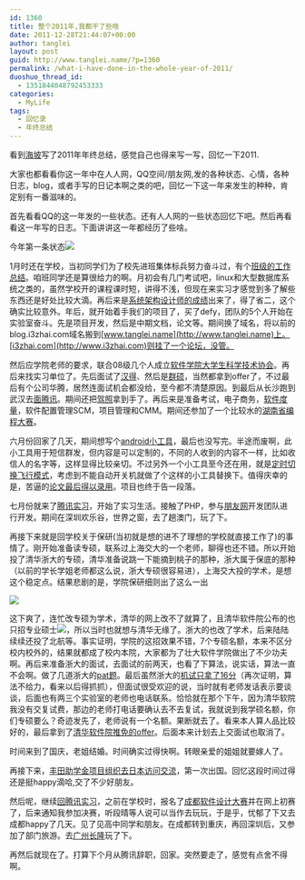 ```yaml
---
id: 1360
title: 整个2011年,我都干了些啥
date: 2011-12-28T21:44:07+00:00
author: tanglei
layout: post
guid: http://www.tanglei.name/?p=1360
permalink: /what-i-have-done-in-the-whole-year-of-2011/
duoshuo_thread_id:
  - 1351844048792453333
categories:
  - MyLife
tags:
  - 回忆录
  - 年终总结
---
```

看到[海坡](http://haipo.me/)写了2011年年终总结，感觉自己也得来写一写，回忆一下2011.

大家也都看看你这一年中在人人网，QQ空间/朋友网,发的各种状态、心情，各种日志，blog，或者手写的日记本啊之类的吧，回忆一下这一年来发生的种种，肯定别有一番滋味的。

首先看看QQ的这一年发的一些状态。还有人人网的一些状态回忆下吧。然后再看看这一年写的日志。下面讲讲这一年都经历了些啥。

今年第一条状态![](http://www.tanglei.name/wp-content/uploads/2011/12/122811_1343_20111.png)

1月时还在学校，当初同学们为了校先进班集体标兵努力奋斗过，有个[班级的工作总结](http://www.tanglei.name/2010-2011work-summary-monitor/)。咱班同学还是算很给力的啊。月初会有几门考试吧，linux和大型数据库系统之类的，虽然学校开的课程课时短，讲得不浅，但现在来实习才感觉到多了解些东西还是好处比较大滴。再后来是[系统架构设计师的成绩](http://www.tanglei.name/2010-system-artch-score/)出来了，得了省二，这个确实比较意外。年后，就开始着手我们的项目了，买了defy，团队的5个人开始在实验室奋斗。先是项目开发，然后是中期文档，论文等。期间换了域名，将以前的blog.i3zhai.com域名搬到[www.tanglei.name](http://www.tanglei.name)上。[i3zhai.com](http://www.i3zhai.com)则挂了一个论坛，没管。

然后应学院老师的要求，联合08级几个人成立[软件学院大学生科学技术协会](http://www.tanglei.name/sperk_in_kexie/)。再后来找实习单位了。先后面试了[汉得](http://www.tanglei.name/interview_hand/)、然后是[群硕](http://www.tanglei.name/interview_qunshuo/)，当然都拿到offer了，不过最后有个公司华腾，居然连面试机会都没给，至今都不清楚原因。到最后从长沙跑到武汉去[面腾讯](http://www.tanglei.name/2011-tencent-first-interview/)。期间还把[驾照](http://www.tanglei.name/my-drivers-license/)拿到手了。再后来是准备考试，电子商务，[软件度量](http://www.tanglei.name/category/software-engineering/software-metrics/)，软件配置管理SCM，项目管理和CMM。期间还参加了一个比较水的[湖南省编程大赛](http://www.tanglei.name/the-first-cpc/)。

六月份回家了几天，期间想写个[android小工具](http://www.tanglei.name/category/program-language/android/my-coding-tools/)，最后也没写完。半途而废啊，此小工具用于短信群发，但内容是可以定制的，不同的人收到的内容不一样，比如收信人的名字等，这样显得比较亲切。不过另外一个小工具至今还在用，就是[定时切换飞行模式](http://www.tanglei.name/android-switch-airplanemode-1/)，考虑到不能自动开关机就做了个这样的小工具替换下。值得庆幸的是，苦逼的[论文最后得以录用](http://www.tanglei.name/my-paper-in-cscd/)。项目也终于告一段落。

七月份就来了[腾讯实习](http://www.tanglei.name/category/my-life/internship/)，开始了实习生活。接触了PHP，参与[朋友网](http://www.pengyou.com)开发团队进行开发。期间在深圳欢乐谷，世界之窗，去了趟澳门，玩了下。

再接下来就是回学校关于保研(当初就是想的进不了理想的学校就直接工作了)的事情了。刚开始准备读专硕，联系过上海交大的一个老师，聊得也还不错。所以开始投了清华浙大的专硕，清华准备说跳一下能摘到桃子的那种，浙大属于保底的那种（以前的学长学姐老师都这么说，浙大专硕很容易进），上海交大投的学术，是想这个稳定点。结果悲剧的是，学院保研细则出了这么一出

![](http://www.tanglei.name/wp-content/uploads/2011/12/122811_1343_20112.png)

这下爽了，连忙改专硕为学术，清华的网上改不了就算了，且清华软件院公布的也只招专业硕士![](http://www.tanglei.name/wp-content/uploads/2011/12/122811_1343_20113.png)，所以当时也就想与清华无缘了。浙大的也改了学术，后来陆陆续续还投了北航等。事实证明，学院的这招效果不错，7个专硕名额，本来不区分校内校外的，结果就都成了校内本院，大家都为了壮大软件学院做出了不少功夫啊。再后来准备浙大的面试，去面试的前两天，也看了下算法，说实话，算法一直不会啊。做了几道浙大的[pat题](http://www.tanglei.name/tag/pat/)。最后虽然浙大的[机试只拿了16分](http://www.tanglei.name/the-practise-on-pc-of-postgraduate-in-cs-zju/)（再次证明，算法不给力，看来以后得抓抓），但面试很受欢迎的说，当时就有老师发话表示要谈谈，后面也有两三个实验室的老师也电话联系。恰恰就在那个下午，因为清华软院我没有交复试费，那边的老师打电话要确认去不去复试，我就说到我学硕名额，你们专硕要么？奇迹发先了，老师说有一个名额。果断就去了。看来本人算人品比较好的，最后拿到了[清华软件院推免的offer](http://www.tanglei.name/postgraduate-interview-in-tsinghua/)。后面本来计划去上交面试也取消了。

时间来到了国庆，老姐结婚。时间确实过得快啊。转眼亲爱的姐姐就要嫁人了。

再接下来，[丰田助学金项目组织去日本访问交流](http://www.tanglei.name/tag/%e8%ae%bf%e6%97%a5%e4%ba%a4%e6%b5%81/)，第一次出国。回忆这段时间过得还是挺happy滴哈,交了不少好朋友。

然后呢，继续[回腾讯实习](http://www.tanglei.name/come-back-to-tencent/)，之前在学校时，报名了[成都软件设计大赛](http://www.tanglei.name/to-chengdu-just-for-fun-with-cdsoft/)并在网上初赛了，后来通知我参加决赛，听段晴等人说可以当作去玩玩，于是乎，忧郁了下又去成都happy了几天。见了见高中同学和朋友。在成都转到重庆，再回深圳后，又参加了部门旅游。去[广州长隆](http://www.tanglei.name/come-back-from-chengdu-to-travel-with-tencent/)玩了下。

再然后就现在了。打算下个月从腾讯辞职，回家。突然要走了，感觉有点舍不得啊。